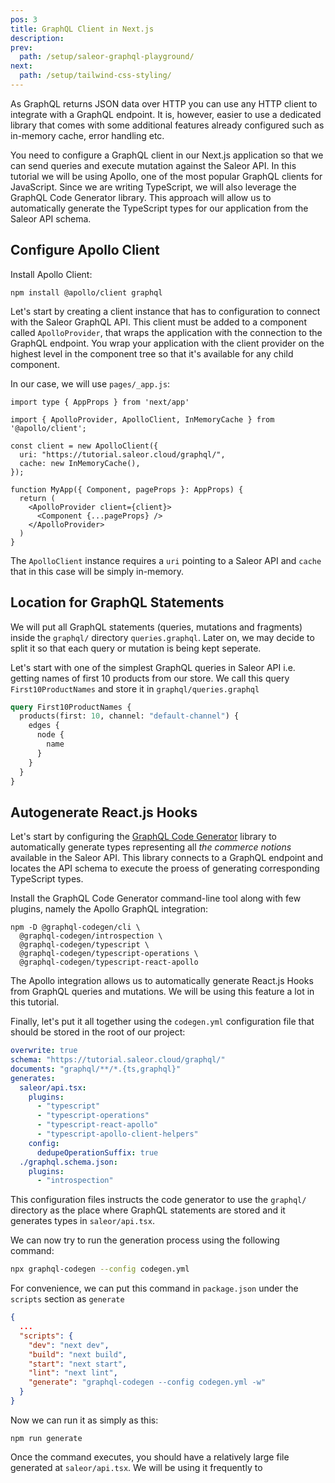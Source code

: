 ```yaml
---
pos: 3
title: GraphQL Client in Next.js
description:
prev:
  path: /setup/saleor-graphql-playground/
next:
  path: /setup/tailwind-css-styling/
---
```


As GraphQL returns JSON data over HTTP you can use any HTTP client to integrate with a GraphQL endpoint. It is, however, easier to use a dedicated library that comes with some additional features already configured such as in-memory cache, error handling etc.

You need to configure a GraphQL client in our Next.js application so that we can send queries and execute mutation against the Saleor API. In this tutorial we will be using Apollo, one of the most popular GraphQL clients for JavaScript. Since we are writing TypeScript, we will also leverage the GraphQL Code Generator library. This approach will allow us to automatically generate the TypeScript types for our application from the Saleor API schema.

## Configure Apollo Client

Install Apollo Client:

```
npm install @apollo/client graphql
```

Let's start by creating a client instance that has to configuration to connect with the Saleor GraphQL API. This client must be added to a component called `ApolloProvider`, that wraps the application with the connection to the GraphQL endpoint. You wrap your application with the client provider on the highest level in the component tree so that it's available for any child component. 

In our case, we will use `pages/_app.js`: 

```tsx
import type { AppProps } from 'next/app'

import { ApolloProvider, ApolloClient, InMemoryCache } from '@apollo/client';

const client = new ApolloClient({
  uri: "https://tutorial.saleor.cloud/graphql/",
  cache: new InMemoryCache(),
});

function MyApp({ Component, pageProps }: AppProps) {
  return (
    <ApolloProvider client={client}>
      <Component {...pageProps} />
    </ApolloProvider>
  )
}
```

The `ApolloClient` instance requires a `uri` pointing to a Saleor API and `cache` that in this case will be simply in-memory.

## Location for GraphQL Statements

We will put all GraphQL statements (queries, mutations and fragments) inside the `graphql/` directory `queries.graphql`. Later on, we may decide to split it so that each query or mutation is being kept seperate. 

Let's start with one of the simplest GraphQL queries in Saleor API i.e. getting names of first 10 products from our store. We call this query `First10ProductNames` and store it in `graphql/queries.graphql`

```graphql
query First10ProductNames {
  products(first: 10, channel: "default-channel") {
    edges {
      node {
        name
      }
    }
  }
}
```

##  Autogenerate React.js Hooks

Let's start by configuring the [GraphQL Code Generator](https://www.graphql-code-generator.com/) library to automatically generate types representing all *the commerce notions* available in the Saleor API. This library connects to a GraphQL endpoint and locates the API schema to execute the proess of generating corresponding TypeScript types.

Install the GraphQL Code Generator command-line tool along with few plugins, namely the Apollo GraphQL integration:

```
npm -D @graphql-codegen/cli \ 
  @graphql-codegen/introspection \
  @graphql-codegen/typescript \
  @graphql-codegen/typescript-operations \
  @graphql-codegen/typescript-react-apollo
```

The Apollo integration allows us to automatically generate React.js Hooks from GraphQL queries and mutations. We will be using this feature a lot in this tutorial.

Finally, let's put it all together using the `codegen.yml` configuration file that should be stored in the root of our project:

```yaml
overwrite: true
schema: "https://tutorial.saleor.cloud/graphql/"
documents: "graphql/**/*.{ts,graphql}"
generates:
  saleor/api.tsx:
    plugins:
      - "typescript"
      - "typescript-operations"
      - "typescript-react-apollo"
      - "typescript-apollo-client-helpers"
    config:
      dedupeOperationSuffix: true 
  ./graphql.schema.json:
    plugins:
      - "introspection"
```

This configuration files instructs the code generator to use the `graphql/` directory as the place where GraphQL statements are stored and it generates types in `saleor/api.tsx`.

We can now try to run the generation process using the following command:

```bash
npx graphql-codegen --config codegen.yml 
```

For convenience, we can put this command in `package.json` under the `scripts` section as `generate`

```json
{
  ...
  "scripts": {
    "dev": "next dev",
    "build": "next build",
    "start": "next start",
    "lint": "next lint",
    "generate": "graphql-codegen --config codegen.yml -w"
  }
}
```

Now we can run it as simply as this:

```
npm run generate
```

Once the command executes, you should have a relatively large file generated at `saleor/api.tsx`. We will be using it frequently to 





